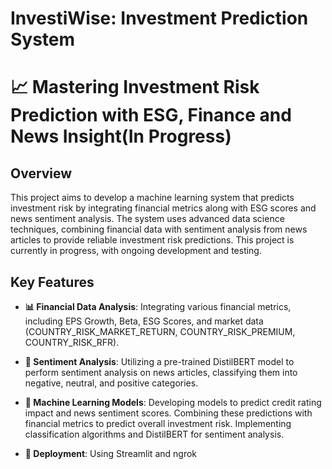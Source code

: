 #   InvestiWise: Investment Prediction System
# 📈 Mastering Investment Risk Prediction with ESG, Finance and News Insight(In Progress)

## Overview

This project aims to develop a machine learning system that predicts investment risk by integrating financial metrics along with ESG scores and news sentiment analysis. The system uses advanced data science techniques, combining financial data with sentiment analysis from news articles to provide reliable investment risk predictions. This project is currently in progress, with ongoing development and testing.

## Key Features

- **📊 Financial Data Analysis**: Integrating various financial metrics, including EPS Growth, Beta, ESG Scores, and market data (COUNTRY_RISK_MARKET_RETURN, COUNTRY_RISK_PREMIUM, COUNTRY_RISK_RFR).
  
- **📰 Sentiment Analysis**: Utilizing a pre-trained DistilBERT model to perform sentiment analysis on news articles, classifying them into negative, neutral, and positive categories.
  
- **🤖 Machine Learning Models**: Developing models to predict credit rating impact and news sentiment scores. Combining these predictions with financial metrics to predict overall investment risk. Implementing classification algorithms and DistilBERT for sentiment analysis.

- **🚀 Deployment**: Using Streamlit and ngrok



